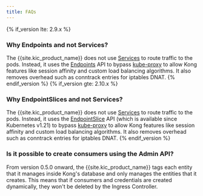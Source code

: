 ```yaml
---
title: FAQs
---
```


{% if_version lte: 2.9.x %}
### Why Endpoints and not Services?

The {{site.kic_product_name}} does not use [Services][k8s-service] to route traffic to the pods.
Instead, it uses the [Endpoints][k8s-endpoints] API to bypass
[kube-proxy][kube-proxy] to allow Kong features like session affinity and custom
load balancing algorithms.
It also removes overhead such as conntrack entries for iptables DNAT.
{% endif_version %}
{% if_version gte: 2.10.x %}
### Why EndpointSlices and not Services?

The {{site.kic_product_name}} does not use [Services][k8s-service] to route traffic to the pods.
Instead, it uses the [EndpointSlice][k8s-endpointslices] API
(which is available since Kubernetes v1.21) to bypass [kube-proxy][kube-proxy]
to allow Kong features like session affinity and custom load balancing algorithms.
It also removes overhead such as conntrack entries for iptables DNAT.
{% endif_version %}

### Is it possible to create consumers using the Admin API?

From version 0.5.0 onward, the {{site.kic_product_name}} tags each entity
that it manages inside Kong's database and only manages the entities that
it creates.
This means that if consumers and credentials are created dynamically, they
won't be deleted by the Ingress Controller.

[k8s-service]: https://kubernetes.io/docs/concepts/services-networking/service
[kube-proxy]: https://kubernetes.io/docs/reference/command-line-tools-reference/kube-proxy
[k8s-endpointslices]: https://kubernetes.io/docs/concepts/services-networking/endpoint-slices/
[k8s-endpoints]: https://kubernetes.io/docs/concepts/services-networking/service/#endpoints
